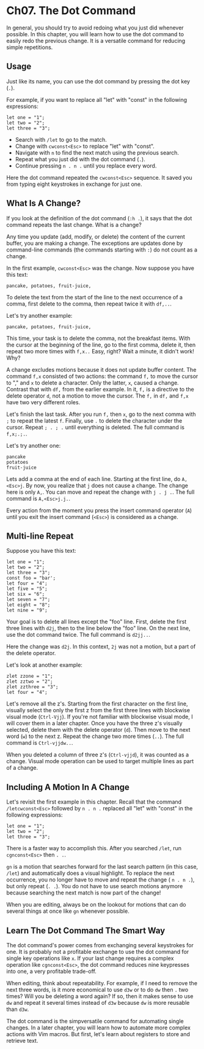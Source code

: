 # Ch07. The Dot Command

In general, you should try to avoid redoing what you just did whenever possible. In this chapter, you will learn how to use the dot command to easily redo the previous change. It is a versatile command for reducing simple repetitions.

## Usage

Just like its name, you can use the dot command by pressing the dot key (`.`).

For example, if you want to replace all "let" with "const" in the following expressions:

```
let one = "1";
let two = "2";
let three = "3";
```

- Search with `/let` to go to the match.
- Change with `cwconst<Esc>` to replace "let" with "const".
- Navigate with `n` to find the next match using the previous search.
- Repeat what you just did with the dot command (`.`).
- Continue pressing `n . n .` until you replace every word.

Here the dot command repeated the `cwconst<Esc>` sequence. It saved you from typing eight keystrokes in exchange for just one.

## What Is A Change?

If you look at the definition of the dot command (`:h .`), it says that the dot command repeats the last change. What is a change?

Any time you update (add, modify, or delete) the content of the current buffer, you are making a change. The exceptions are updates done by command-line commands (the commands starting with `:`) do not count as a change.

In the first example, `cwconst<Esc>` was the change. Now suppose you have this text:

```
pancake, potatoes, fruit-juice,
```

To delete the text from the start of the line to the next occurrence of a comma, first delete to the comma, then repeat twice it with `df,..`. 

Let's try another example:

```
pancake, potatoes, fruit-juice,
```

This time, your task is to delete the comma, not the breakfast items. With the cursor at the beginning of the line, go to the first comma, delete it, then repeat two more times with `f,x..` Easy, right? Wait a minute, it didn't work! Why?

A change excludes motions because it does not update buffer content. The command `f,x` consisted of two actions: the command `f,` to move the cursor to "," and `x` to delete a character. Only the latter, `x`, caused a change. Contrast that with `df,` from the earlier example. In it, `f,` is a directive to the delete operator `d`, not a motion to move the cursor. The `f,` in `df,` and `f,x` have two very different roles.

Let's finish the last task. After you run `f,` then `x`, go to the next comma with `;` to repeat the latest `f`. Finally, use `.` to delete the character under the cursor. Repeat `; . ; .` until everything is deleted. The full command is `f,x;.;.`.

Let's try another one:

```
pancake
potatoes
fruit-juice
```

Lets add a comma at the end of each line. Starting at the first line, do `A,<Esc>j`. By now, you realize that `j` does not cause a change. The change here is only `A,`. You can move and repeat the change with `j . j .`. The full command is `A,<Esc>j.j.`.

Every action from the moment you press the insert command operator (`A`) until you exit the insert command (`<Esc>`) is considered as a change.

## Multi-line Repeat

Suppose you have this text:

```
let one = "1";
let two = "2";
let three = "3";
const foo = "bar';
let four = "4";
let five = "5";
let six = "6";
let seven = "7";
let eight = "8";
let nine = "9";
```

Your goal is to delete all lines except the "foo" line. First, delete the first three lines with `d2j`, then to the line below the "foo" line. On the next line, use the dot command twice. The full command is `d2jj..`.

Here the change was `d2j`. In this context, `2j` was not a motion, but a part of the delete operator.

Let's look at another example:

```
zlet zzone = "1";
zlet zztwo = "2";
zlet zzthree = "3";
let four = "4";
```

Let's remove all the z's. Starting from the first character on the first line, visually select the only the first z from the first three lines with blockwise visual mode (`Ctrl-Vjj`). If you're not familiar with blockwise visual mode, I will cover them in a later chapter. Once you have the three z's visually selected, delete them with the delete operator (`d`). Then move to the next word (`w`) to the next z. Repeat the change two more times (`..`). The full command is `Ctrl-vjjdw..`.

When you deleted a column of three z's (`Ctrl-vjjd`), it was counted as a change. Visual mode operation can be used to target multiple lines as part of a change.

## Including A Motion In A Change

Let's revisit the first example in this chapter. Recall that the command `/letcwconst<Esc>` followed by `n . n .`  replaced all "let" with "const" in the following expressions:

```
let one = "1";
let two = "2";
let three = "3";
```

There is a faster way to accomplish this. After you searched `/let`, run `cgnconst<Esc>` then `. .`.

`gn` is a motion that searches forward for the last search pattern (in this case, `/let`) and automatically does a visual highlight. To replace the next occurrence, you no longer have to move and repeat the change ( `n . n .`), but only repeat (`. .`). You do not have to use search motions anymore because searching the next match is now part of the change!

When you are editing, always be on the lookout for motions that can do several things at once like `gn` whenever possible.

## Learn The Dot Command The Smart Way

The dot command's power comes from exchanging several keystrokes for one. It is probably not a profitable exchange to use the dot command for single key operations like `x`. If your last change requires a complex operation like `cgnconst<Esc>`, the dot command reduces nine keypresses into one, a very profitable trade-off.

When editing, think about repeatability. For example, if I need to remove the next three words, is it more economical to use `d3w` or to do `dw` then `.` two times? Will you be deleting a word again? If so, then it makes sense to use `dw` and repeat it several times instead of `d3w` because `dw` is more reusable than `d3w`. 

The dot command is the simpversatile command for automating single changes. In a later chapter, you will learn how to automate more complex actions with Vim macros. But first, let's learn about registers to store and retrieve text.
